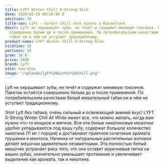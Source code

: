 ```yaml
---
title: LYFT Winter Chill X-Strong Slim
date: 2020-02-19 09:25:00 Z
position: 10
title-seo: Lyft - winter chill snus купить в Казахстане
descr: Lyft не окрашивает зубы, не течёт и содержит минимум токсинов. Пакетик остаётся
  совершенно белым до и после применения. По потребительским качествам белый жевательный
  табак ни в чём не уступает традиционному.
product-name: LYFT Winter Chill X-Strong Slim
nicotine: 16
portions: 24
gram: 16.8
price: 2800
brand: Lyft
sale: new-snus
image: "/uploads/lyft%20winter%20chill.png"
---
```


Lyft не окрашивает зубы, не течёт и содержит минимум токсинов. Пакетик остаётся совершенно белым до и после применения. По потребительским качествам белый жевательный табак ни в чём не уступает традиционному.

Этот Lyft без табака, очень сильный и освежающий зимний вкус! LYFT X-Strong Winter Chill All White имеет все, что можно желать, когда вам нужно что-то мощное и мятное. Все эти белые никотиновые мешочки удобно укладываются под вашу губу, содержат большое количество никотина (11 мг / порция) и доставляют приятное сочетание аромата грушанки и ментола.
Начинка от натуральных растительных волокон делает мешочки удивительно незаметными. Эта полностью белый мешочек устраняет риск того, что они оставят коричневые пятна на ваших зубах, значительно уменьшает протекание и увеличивает выделение как аромата, так и никотина.
